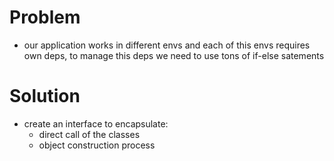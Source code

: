 
# Problem

- our application works in different envs and each of this envs requires own deps, to manage this deps we need to use tons of if-else satements

# Solution

- create an interface to encapsulate:
  - direct call of the classes
  - object construction process
